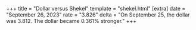 +++
title = "Dollar versus Shekel"
template = "shekel.html"
[extra]
date = "September 26, 2023"
rate = "3.826"
delta = "On September 25, the dollar was 3.812. The dollar became 0.361% stronger."
+++
